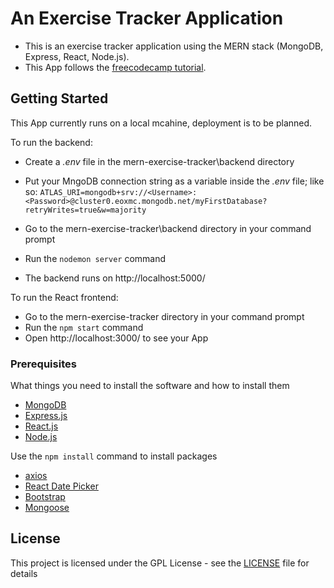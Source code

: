 # An Exercise Tracker Application

* This is an exercise tracker application using the MERN stack (MongoDB, Express, React, Node.js).
* This App follows the [freecodecamp tutorial](https://www.freecodecamp.org/news/learn-the-mern-stack-tutorial/).

## Getting Started

This App currently runs on a local mcahine, deployment is to be planned.

To run the backend:
* Create a *.env* file in the mern-exercise-tracker\backend directory
* Put your MngoDB connection string as a variable inside the *.env* file; like so: `ATLAS_URI=mongodb+srv://<Username>:<Password>@cluster0.eoxmc.mongodb.net/myFirstDatabase?retryWrites=true&w=majority`

* Go to the mern-exercise-tracker\backend directory in your command prompt
* Run the `nodemon server` command
* The backend runs on http://localhost:5000/

To run the React frontend:
* Go to the mern-exercise-tracker directory in your command prompt
* Run the `npm start` command
* Open http://localhost:3000/ to see your App

### Prerequisites

What things you need to install the software and how to install them


* [MongoDB](https://www.mongodb.com/)
* [Express.js](https://expressjs.com/)
* [React.js](https://reactjs.org/)
* [Node.js](https://nodejs.org/en/)


Use the `npm install` command to install packages


* [axios](https://github.com/axios/axios)
* [React Date Picker](https://www.npmjs.com/package/react-datepicker)
* [Bootstrap](https://getbootstrap.com/)
* [Mongoose](https://mongoosejs.com/)

## License

This project is licensed under the GPL License - see the [LICENSE](LICENSE) file for details
